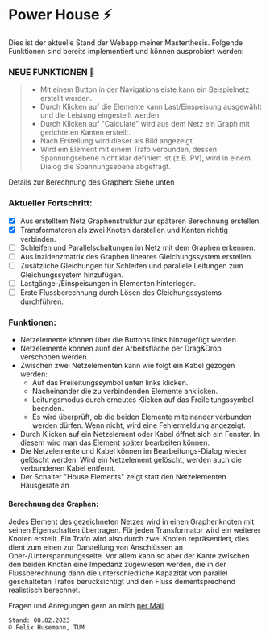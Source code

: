 # Power House ⚡ #

Dies ist der aktuelle Stand der Webapp meiner Masterthesis. Folgende Funktionen sind bereits implementiert und können ausprobiert werden:

### NEUE FUNKTIONEN 🎉 ###
> - Mit einem Button in der Navigationsleiste kann ein Beispielnetz erstellt werden.
> - Durch Klicken auf die Elemente kann Last/Einspeisung ausgewählt und die Leistung eingestellt werden.
> - Durch Klicken auf "Calculate" wird aus dem Netz ein Graph mit gerichteten Kanten erstellt.
> - Nach Erstellung wird dieser als Bild angezeigt.
> - Wird ein Element mit einem Trafo verbunden, dessen Spannungsebene nicht klar definiert ist (z.B. PV), wird in einem Dialog die Spannungsebene abgefragt.

Details zur Berechnung des Graphen: Siehe unten

### Aktueller Fortschritt: ###
- [x]  Aus erstelltem Netz Graphenstruktur zur späteren Berechnung erstellen.
- [x]  Transformatoren als zwei Knoten darstellen und Kanten richtig verbinden.
- [ ]  Schleifen und Parallelschaltungen im Netz mit dem Graphen erkennen.
- [ ]  Aus Inzidenzmatrix des Graphen lineares Gleichungssystem erstellen.
- [ ]  Zusätzliche Gleichungen für Schleifen und parallele Leitungen zum Gleichungssystem hinzufügen.
- [ ]  Lastgänge-/Einspeisungen in Elementen hinterlegen.
- [ ]  Erste Flussberechnung durch Lösen des Gleichungssystems durchführen.

### Funktionen: ###
- Netzelemente können über die Buttons links hinzugefügt werden.
- Netzelemente können aunf der Arbeitsfläche per Drag&Drop verschoben werden.
- Zwischen zwei Netzelementen kann wie folgt ein Kabel gezogen werden:
  - Auf das Freileitungssymbol unten links klicken.
  - Nacheinander die zu verbindenden Elemente anklicken.
  - Leitungsmodus durch erneutes Klicken auf das Freileitungssymbol beenden.
  - Es wird überprüft, ob die beiden Elemente miteinander verbunden werden dürfen. Wenn nicht, wird eine Fehlermeldung angezeigt.
- Durch Klicken auf ein Netzelement oder Kabel öffnet sich ein Fenster. In diesem wird man das Element später bearbeiten können.
- Die Netzelemente und Kabel können im Bearbeitungs-Dialog wieder gelöscht werden. Wird ein Netzelement gelöscht, werden auch die verbundenen Kabel entfernt.
- Der Schalter "House Elements" zeigt statt den Netzelementen Hausgeräte an

#### Berechnung des Graphen: ####
Jedes Element des gezeichneten Netzes wird in einen Graphenknoten mit seinen Eigenschaften übertragen. Für jeden Transformator wird ein weiterer Knoten erstellt. 
  Ein Trafo wird also durch zwei Knoten repräsentiert, dies dient zum einen zur Darstellung von Anschlüssen an Ober-/Unterspannungsseite. Vor allem kann so aber der 
  Kante zwischen den beiden Knoten eine Impedanz zugewiesen werden, die in der Flussberechnung dann die unterschiedliche Kapazität von parallel geschalteten Trafos berücksichtigt und den Fluss dementsprechend realistisch berechnet.

Fragen und Anregungen gern an mich [per Mail](mailto:felix.husemann@tum.de)
~~~
Stand: 08.02.2023
© Felix Husemann, TUM
~~~